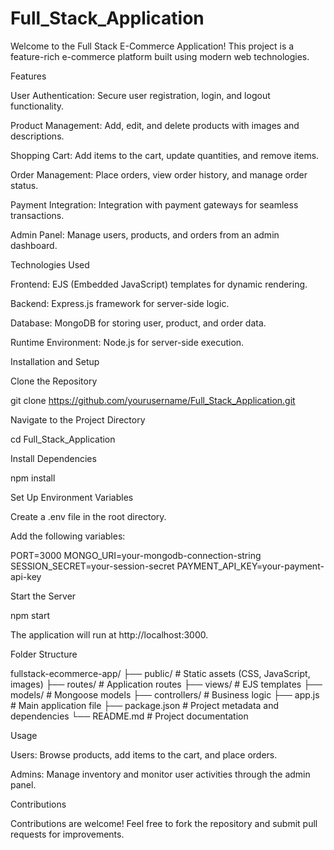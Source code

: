 # Full_Stack_Application
Welcome to the Full Stack E-Commerce Application! This project is a feature-rich e-commerce platform built using modern web technologies.

Features

User Authentication: Secure user registration, login, and logout functionality.

Product Management: Add, edit, and delete products with images and descriptions.

Shopping Cart: Add items to the cart, update quantities, and remove items.

Order Management: Place orders, view order history, and manage order status.

Payment Integration: Integration with payment gateways for seamless transactions.

Admin Panel: Manage users, products, and orders from an admin dashboard.

Technologies Used

Frontend: EJS (Embedded JavaScript) templates for dynamic rendering.

Backend: Express.js framework for server-side logic.

Database: MongoDB for storing user, product, and order data.

Runtime Environment: Node.js for server-side execution.

Installation and Setup

Clone the Repository

git clone https://github.com/yourusername/Full_Stack_Application.git

Navigate to the Project Directory

cd Full_Stack_Application

Install Dependencies

npm install

Set Up Environment Variables

Create a .env file in the root directory.

Add the following variables:

PORT=3000
MONGO_URI=your-mongodb-connection-string
SESSION_SECRET=your-session-secret
PAYMENT_API_KEY=your-payment-api-key

Start the Server

npm start

The application will run at http://localhost:3000.

Folder Structure

fullstack-ecommerce-app/
├── public/             # Static assets (CSS, JavaScript, images)
├── routes/             # Application routes
├── views/              # EJS templates
├── models/             # Mongoose models
├── controllers/        # Business logic
├── app.js              # Main application file
├── package.json        # Project metadata and dependencies
└── README.md           # Project documentation

Usage

Users: Browse products, add items to the cart, and place orders.

Admins: Manage inventory and monitor user activities through the admin panel.

Contributions

Contributions are welcome! Feel free to fork the repository and submit pull requests for improvements.
